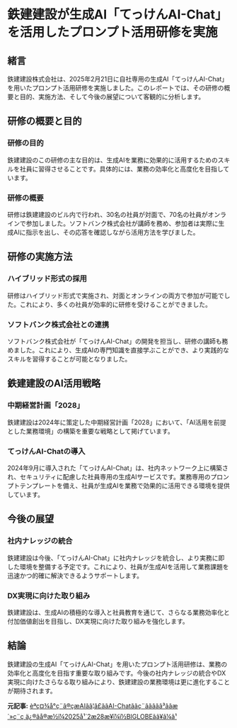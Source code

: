 # 鉄建建設が生成AI「てっけんAI-Chat」を活用したプロンプト活用研修を実施

## 緒言

鉄建建設株式会社は、2025年2月21日に自社専用の生成AI「てっけんAI-Chat」を用いたプロンプト活用研修を実施しました。このレポートでは、その研修の概要と目的、実施方法、そして今後の展望について客観的に分析します。

## 研修の概要と目的

### 研修の目的

鉄建建設のこの研修の主な目的は、生成AIを業務に効果的に活用するためのスキルを社員に習得させることです。具体的には、業務の効率化と高度化を目指しています。

### 研修の概要

研修は鉄建建設のビル内で行われ、30名の社員が対面で、70名の社員がオンラインで参加しました。ソフトバンク株式会社が講師を務め、参加者は実際に生成AIに指示を出し、その応答を確認しながら活用方法を学びました。

## 研修の実施方法

### ハイブリッド形式の採用

研修はハイブリッド形式で実施され、対面とオンラインの両方で参加が可能でした。これにより、多くの社員が効率的に研修を受けることができました。

### ソフトバンク株式会社との連携

ソフトバンク株式会社が「てっけんAI-Chat」の開発を担当し、研修の講師も務めました。これにより、生成AIの専門知識を直接学ぶことができ、より実践的なスキルを習得することが可能となりました。

## 鉄建建設のAI活用戦略

### 中期経営計画「2028」

鉄建建設は2024年に策定した中期経営計画「2028」において、「AI活用を前提とした業務環境」の構築を重要な戦略として掲げています。

### てっけんAI-Chatの導入

2024年9月に導入された「てっけんAI-Chat」は、社内ネットワーク上に構築され、セキュリティに配慮した社員専用の生成AIサービスです。業務専用のプロンプトテンプレートを備え、社員が生成AIを業務で効果的に活用できる環境を提供しています。

## 今後の展望

### 社内ナレッジの統合

鉄建建設は今後、「てっけんAI-Chat」に社内ナレッジを統合し、より実務に即した環境を整備する予定です。これにより、社員が生成AIを活用して業務課題を迅速かつ的確に解決できるようサポートします。

### DX実現に向けた取り組み

鉄建建設は、生成AIの積極的な導入と社員教育を通じて、さらなる業務効率化と付加価値創出を目指し、DX実現に向けた取り組みを強化します。

## 結論

鉄建建設の生成AI「てっけんAI-Chat」を用いたプロンプト活用研修は、業務の効率化と高度化を目指す重要な取り組みです。今後の社内ナレッジの統合やDX実現に向けたさらなる取り組みにより、鉄建建設の業務環境は更に進化することが期待されます。

**元記事:** [èªç¤¾å°ç¨ã®çæAIãã¦ã£ããAI-Chatããç¨ãããã­ã³ããæ´»ç¨ç ä¿®ãå®æ½ï¼2025å¹´2æ28æ¥ï¼ï½BIGLOBEãã¥ã¼ã¹](https://news.biglobe.ne.jp/economy/0228/prt_250228_4220119030.html)